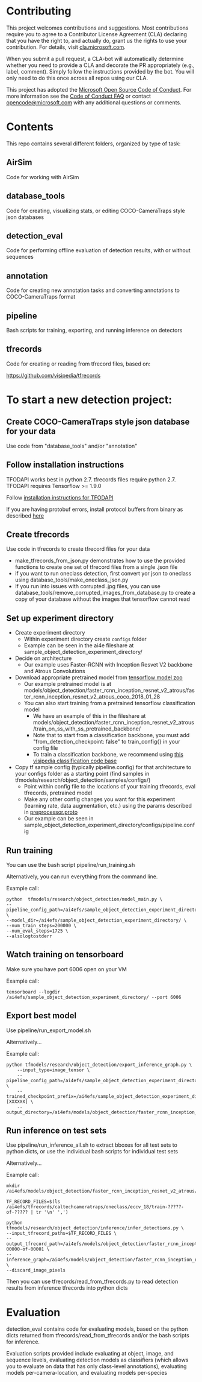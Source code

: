 # Contributing

This project welcomes contributions and suggestions.  Most contributions require you to agree to a
Contributor License Agreement (CLA) declaring that you have the right to, and actually do, grant us
the rights to use your contribution. For details, visit [cla.microsoft.com](https://cla.microsoft.com).

When you submit a pull request, a CLA-bot will automatically determine whether you need to provide
a CLA and decorate the PR appropriately (e.g., label, comment). Simply follow the instructions
provided by the bot. You will only need to do this once across all repos using our CLA.

This project has adopted the [Microsoft Open Source Code of Conduct](https://opensource.microsoft.com/codeofconduct/).
For more information see the [Code of Conduct FAQ](https://opensource.microsoft.com/codeofconduct/faq/) or
contact [opencode@microsoft.com](mailto:opencode@microsoft.com) with any additional questions or comments.

# Contents

This repo contains several different folders, organized by type of task:

## AirSim
Code for working with AirSim

## database_tools
Code for creating, visualizing stats, or editing COCO-CameraTraps style json databases

## detection_eval
Code for performing offline evaluation of detection results, with or without sequences

## annotation
Code for creating new annotation tasks and converting annotations to COCO-CameraTraps format

## pipeline
Bash scripts for training, exporting, and running inference on detectors

## tfrecords
Code for creating or reading from tfrecord files, based on:

https://github.com/visipedia/tfrecords

# To start a new detection project:

## Create COCO-CameraTraps style json database for your data
Use code from "database_tools" and/or "annotation"

## Follow installation instructions

TFODAPI works best in python 2.7.  tfrecords files require python 2.7.  
TFODAPI requires Tensorflow >= 1.9.0

Follow [installation instructions for TFODAPI](https://github.com/tensorflow/models/blob/master/research/object_detection/g3doc/installation.md)
 
If you are having protobuf errors, install protocol buffers from binary as described [here](https://github.com/tensorflow/models/blob/master/research/object_detection/g3doc/installation.md)

## Create tfrecords
Use code in tfrecords to create tfrecord files for your data

* make_tfrecords_from_json.py demonstrates how to use the provided functions to create one set of tfrecord files from a single .json file
* if you want to run oneclass detection, first convert yor json to oneclass using database_tools/make_oneclass_json.py 
* If you run into issues with corrupted .jpg files, you can use database_tools/remove_corrupted_images_from_database.py to create a copy of your database without the images that tensorflow cannot read 

## Set up experiment directory
* Create experiment directory
  * Within experiment directory create `configs` folder
  * Example can be seen in the ai4e fileshare at sample_object_detection_experiment_directory/
* Decide on architecture
  * Our example uses Faster-RCNN with Inception Resvet V2 backbone and Atrous Convolutions 
* Download appropriate pretrained model from [tensorflow model zoo](https://github.com/tensorflow/models/blob/master/research/object_detection/g3doc/detection_model_zoo.md)
  * Our example pretrained model is at models/object_detection/faster_rcnn_inception_resnet_v2_atrous/faster_rcnn_inception_resnet_v2_atrous_coco_2018_01_28
  * You can also start training from a pretrained tensorflow classification model
    * We have an example of this in the fileshare at models/object_detection/faster_rcnn_inception_resnet_v2_atrous/train_on_ss_with_ss_pretrained_backbone/
    * Note that to start from a classification backbone, you must add "from_detection_checkpoint: false" to train_config{} in your config file
    * To train a classification backbone, we recommend using [this visipedia classification code base](https://github.com/visipedia/tf_classification)
* Copy tf sample config (typically pipeline.config) for that architecture to your configs folder as a starting point (find samples in tfmodels/research/object_detection/samples/configs/)
  * Point within config file to the locations of your training tfrecords, eval tfrecords, pretrained model
  * Make any other config changes you want for this experiment (learning rate, data augmentation, etc.) using the params described in [preprocessor.proto](https://github.com/tensorflow/models/blob/master/research/object_detection/protos/preprocessor.proto) 
  * Our example can be seen in sample_object_detection_experiment_directory/configs/pipeline.config
  
## Run training

You can use the bash script pipeline/run_training.sh

Alternatively, you can run everything from the command line.

Example call:
```
python  tfmodels/research/object_detection/model_main.py \
--pipeline_config_path=/ai4efs/sample_object_detection_experiment_directory/configs/pipeline.config \
--model_dir=/ai4efs/sample_object_detection_experiment_directory/ \
--num_train_steps=200000 \
--num_eval_steps=1725 \
--alsologtostderr

```

## Watch training on tensorboard
Make sure you have port 6006 open on your VM

Example call:
```
tensorboard --logdir /ai4efs/sample_object_detection_experiment_directory/ --port 6006
```

## Export best model

Use pipeline/run_export_model.sh

Alternatively...

Example call:
```
python tfmodels/research/object_detection/export_inference_graph.py \
    --input_type=image_tensor \
    --pipeline_config_path=/ai4efs/sample_object_detection_experiment_directory/configs/pipeline.config \
    --trained_checkpoint_prefix=/ai4efs/sample_object_detection_experiment_directory/model.ckpt-[XXXXXX] \
    --output_directory=/ai4efs/models/object_detection/faster_rcnn_inception_resnet_v2_atrous/megadetector_sample/

```
## Run inference on test sets

Use pipeline/run_inference_all.sh to extract bboxes for all test sets to python dicts, or use the individual bash scripts for individual test sets

Alternatively...

Example call:
```
mkdir /ai4efs/models/object_detection/faster_rcnn_inception_resnet_v2_atrous/megadetector_sample/predictions/

TF_RECORD_FILES=$(ls /ai4efs/tfrecords/caltechcameratraps/oneclass/eccv_18/train-?????-of-????? | tr '\n' ',')

python tfmodels/research/object_detection/inference/infer_detections.py \
--input_tfrecord_paths=$TF_RECORD_FILES \
--output_tfrecord_path=/ai4efs/models/object_detection/faster_rcnn_inception_resnet_v2_atrous/megadetector_sample/predictions/ss_test_detections_imerit_batch_3.tfrecord-00000-of-00001 \
--inference_graph=/ai4efs/models/object_detection/faster_rcnn_inception_resnet_v2_atrous/megadetector_sample/frozen_inference_graph.pb \
--discard_image_pixels
```
Then you can use tfrecords/read_from_tfrecords.py to read detection results from inference tfrecords into python dicts


# Evaluation
detection_eval contains code for evaluating models, based on the python dicts returned from tfrecords/read_from_tfrecords and/or the bash scripts for inference.

Evaluation scripts provided include evaluating at object, image, and sequence levels, evaluating detection models as classifiers (which allows you to evaluate on data that has only class-level annotations), evaluating models per-camera-location, and evaluating models per-species





